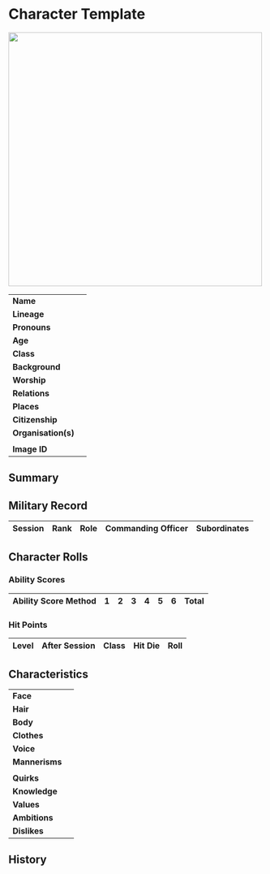 # Character Template

<img src="https://raw.githubusercontent.com/jesskelsall/astarus-images/main/characters/portraits/imageid.png" height="500" />

|||
| --- | --- |
| **Name** | | character.4
| **Lineage** | |
| **Pronouns** | |
| **Age** | |
| **Class** | |
| **Background** | |
| **Worship** | |
| **Relations** | |
| **Places** | |
| **Citizenship** | |
| **Organisation(s)** | |
|||
| **Image ID** | |

## Summary

## Military Record

| Session | Rank | Role | Commanding Officer | Subordinates |
|:---:| --- | --- | --- | --- |

## Character Rolls

### Ability Scores

| Ability Score Method | 1 | 2 | 3 | 4 | 5 | 6 | Total |
| --- |:---:|:---:|:---:|:---:|:---:|:---:|:---:|

### Hit Points

| Level | After Session | Class | Hit Die | Roll |
|:---:|:---:| --- | --- |:---:|

## Characteristics

| | |
| --- | --- |
| **Face** | | characteristics.2
| **Hair** | |
| **Body** | |
| **Clothes** | |
| **Voice** | |
| **Mannerisms** | |
| | |
| **Quirks** | |
| **Knowledge** | |
| **Values** | |
| **Ambitions** | |
| **Dislikes** | |

## History
